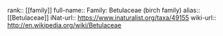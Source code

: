 

rank:: [[family]]
full-name:: Family: Betulaceae (birch family)
alias:: [[Betulaceae]]
iNat-url:: https://www.inaturalist.org/taxa/49155
wiki-url:: http://en.wikipedia.org/wiki/Betulaceae